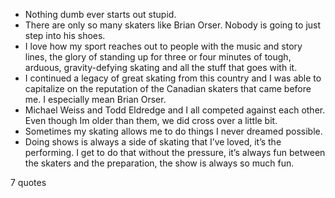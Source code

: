  - Nothing dumb ever starts out stupid.
 - There are only so many skaters like Brian Orser. Nobody is going to just step into his shoes.
 - I love how my sport reaches out to people with the music and story lines, the glory of standing up for three or four minutes of tough, arduous, gravity-defying skating and all the stuff that goes with it.
 - I continued a legacy of great skating from this country and I was able to capitalize on the reputation of the Canadian skaters that came before me. I especially mean Brian Orser.
 - Michael Weiss and Todd Eldredge and I all competed against each other. Even though Im older than them, we did cross over a little bit.
 - Sometimes my skating allows me to do things I never dreamed possible.
 - Doing shows is always a side of skating that I’ve loved, it’s the performing. I get to do that without the pressure, it’s always fun between the skaters and the preparation, the show is always so much fun.

7 quotes